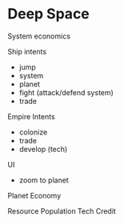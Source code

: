 Deep Space
==========

System economics



Ship intents
* jump
* system
* planet
* fight (attack/defend system)
* trade

Empire Intents
* colonize
* trade
* develop (tech)

UI

* zoom to planet


Planet Economy

Resource
Population
Tech
Credit